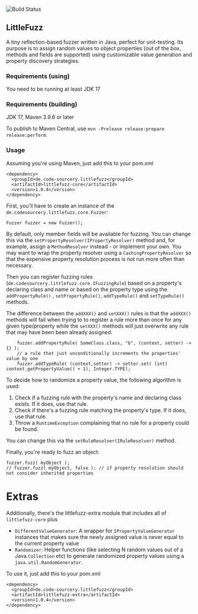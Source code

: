 
![Build Status](https://github.com/toby1984/LittleFuzz/actions/workflows/maven.yml/badge.svg)

## LittleFuzz

A tiny reflection-based fuzzer written in Java, perfect for unit-testing. Its purpose is to assign random 
values to object properties (out of the box, methods and fields are supported) 
using customizable value generation and property discovery strategies. 

### Requirements (using)

You need to be running at least JDK 17

### Requirements (building)

JDK 17, Maven 3.9.6 or later

To publish to Maven Central, use `mvn -Prelease release:prepare release:perform`.

### Usage

Assuming you're using Maven, just add this to your pom.xml

    <dependency>
      <groupId>de.code-sourcery.littlefuzz</groupId>
      <artifactId>littlefuzz-core</artifactId>
      <version>1.0.4</version>
    </dependency>

First, you'll have to create an instance of the `de.codesourcery.littlefuzz.core.Fuzzer`:

    Fuzzer fuzzer = new Fuzzer();

By default, only member fields will be available for fuzzing. You can change this via the `setPropertyResolver(IPropertyResolver)`
method and, for example, assign a `MethodResolver` instead - or implement your own. 
You may want to wrap the property resolver using a `CachingPropertyResolver` so that the expensive property resolution
process is not run more often than necessary.

Then you can register fuzzing rules (`de.codesourcery.littlefuzz.core.IFuzzingRule`) based on a property's 
declaring class and name or based on the property type using the `addPropertyRule()` , `setPropertyRule()`, 
`addTypeRule()` and `setTypeRule()` methods.

The difference between the `addXXX()` and `setXXX()` rules is that the `addXXX()` methods will fail when trying to
to register a rule more than once for any given type/property while the `setXXX()` methods will just overwrite any
rule that may have been been already assigned.

        fuzzer.addPropertyRule( SomeClass.class, "b", (context, setter) -> {} );
        // a rule that just unconditionally increments the properties' value by one
        fuzzer.addTypeRule( (context,setter) -> setter.set( (int) context.getPropertyValue() + 1), Integer.TYPE);

To decide how to randomize a property value, the following algorithm is used:

1. Check if a fuzzing rule with the property's name and declaring class exists. If it does, use that rule.
2. Check if there's a fuzzing rule matching the property's type. If it does, use that rule. 
3. Throw a `RuntimeException` complaining that no rule for a property could be found.

You can change this via the `setRuleResolver(IRuleResolver)` method.

Finally, you're ready to fuzz an object:

    fuzzer.fuzz( myObject );
    // fuzzer.fuzz( myObject, false ); // if property resolution should not consider inherited properties

# Extras

Additionally, there's the littlefuzz-extra module that includes all of `littlefuzz-core` plus 

- `DifferentValueGenerator`: A wrapper for `IPropertyValueGenerator` instances that makes sure the newly assigned value is never equal to the current property value
- `Randomizer`: Helper functions (like selecting N random values out of a Java `Collection` etc) to generate randomized property values using a `java.util.RandomGenerator`.

To use it, just add this to your pom.xml

    <dependency>
      <groupId>de.code-sourcery.littlefuzz</groupId>
      <artifactId>littlefuzz-extra</artifactId>
      <version>1.0.4</version>
    </dependency>
 